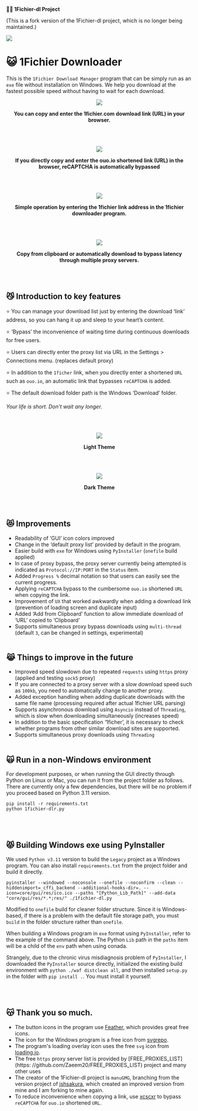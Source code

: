 **🧙‍♂️ 1Fichier-dl Project**

(This is a fork version of the 1Fichier-dl project, which is no longer being maintained.)

<p align="left">
  <img src="https://github.com/leinad4mind/1fichier-dl/blob/main/screenshots/ico.png?raw=true"></img>
</p>

# 😺 1Fichier Downloader

This is the `1Fichier Download Manager` program that can be simply run as an `exe` file without installation on Windows.
We help you download at the fastest possible speed without having to wait for each download.

<p align="center">
  <img src="https://raw.githubusercontent.com/leinad4mind/1fichier-dl/main/screenshots/preview-1fichier-site.png"></img>
</p>
<p align="center">
  <b>You can copy and enter the 1fichier.com download link (URL) in your browser.</b>
</p>
<br/>
<br/>
<p align="center">
  <img src="https://raw.githubusercontent.com/leinad4mind/1fichier-dl/main/screenshots/preview-ouo-shortlink.png"></img>
</p>
<p align="center">
  <b>If you directly copy and enter the ouo.io shortened link (URL) in the browser, reCAPTCHA is automatically bypassed</b>
</p>
<br/>
<br/>
<p align="center">
  <img src="https://raw.githubusercontent.com/leinad4mind/1fichier-dl/main/screenshots/preview0.png"></img>
</p>

<p align="center">
  <b>Simple operation by entering the 1fichier link address in the 1fichier downloader program.</b>
</p>
<br/>
<br/>

<p align="center">
  <img src="https://raw.githubusercontent.com/leinad4mind/1fichier-dl/main/screenshots/preview_settings0.png"></img>
</p>

<p align="center">
  <b>Copy from clipboard or automatically download to bypass latency through multiple proxy servers.</b>
</p>
<br/>
<br/>

## 😼 Introduction to key features

⭐ You can manage your download list just by entering the download ‘link’ address, so you can hang it up and sleep to your heart’s content.

⭐ ‘Bypass’ the inconvenience of waiting time during continuous downloads for free users.

⭐ Users can directly enter the proxy list via URL in the Settings > Connections menu. (replaces default proxy)

⭐ In addition to the `1ficher` link, when you directly enter a shortened `URL` such as `ouo.io`, an automatic link that bypasses `reCAPTCHA` is added.

⭐ The default download folder path is the Windows ‘Download’ folder.

_Your life is short. Don't wait any longer._

<br/>
<br/>
<p align="center">
  <img src="https://raw.githubusercontent.com/leinad4mind/1fichier-dl/main/screenshots/Screenshot_Light.png"></img>
</p>

<p align="center">
  <b>Light Theme</b>
</p>
<br/>
<br/>

<p align="center">
  <img src="https://raw.githubusercontent.com/leinad4mind/1fichier-dl/main/screenshots/Screenshot_Dark.png"></img>
</p>

<p align="center">
  <b>Dark Theme</b>
</p>
<br/>
<br/>

## 😻 Improvements

- Readability of ‘GUI’ icon colors improved
- Change in the ‘default proxy list’ provided by default in the program.
- Easier build with `exe` for Windows using `PyInstaller` (`onefile` build applied)
- In case of proxy bypass, the proxy server currently being attempted is indicated as `Protocol://IP:PORT` in the `Status` item.
- Added `Progress %` decimal notation so that users can easily see the current progress.
- Applying `reCAPTCHA` bypass to the cumbersome `ouo.io` shortened `URL` when copying the link.
- Improvement of `UX` that worked awkwardly when adding a download link (prevention of loading screen and duplicate input)
- Added ‘Add from Clipboard’ function to allow immediate download of ‘URL’ copied to ‘Clipboard’
- Supports simultaneous proxy bypass downloads using `multi-thread` (default `3`, can be changed in settings, experimental)
  <br/>
  <br/>

## 😹 Things to improve in the future

- Improved speed slowdown due to repeated `requests` using `https` proxy (applied and testing `sock5` proxy)
- If you are connected to a proxy server with a slow download speed such as `100kb`, you need to automatically change to another proxy.
- Added exception handling when adding duplicate downloads with the same file name (processing required after actual 1fichier URL parsing)
- Supports asynchronous download using `Asyncio` instead of `Threading`, which is slow when downloading simultaneously (increases speed)
- In addition to the basic specification ‘1ficher’, it is necessary to check whether programs from other similar download sites are supported.
- Supports simultaneous proxy downloads using `Threading`
  <br/>
  <br/>

## 🙀 Run in a non-Windows environment

For development purposes, or when running the GUI directly through Python on Linux or Mac, you can run it from the project folder as follows.
There are currently only a few dependencies, but there will be no problem if you proceed based on Python 3.11 version.

```
pip install -r requirements.txt
python 1fichier-dlr.py
```

<br/>
<br/>

## 😾 Building Windows exe using PyInstaller

We used `Python v3.11` version to build the `Legacy` project as a Windows program.
You can also install `requirements.txt` from the project folder and build it directly.

```
pyinstaller --windowed --noconsole --onefile --noconfirm --clean --hiddenimport=_cffi_backend --additional-hooks-dir=. --icon=core/gui/res/ico.ico --paths "[Python_Lib_Path]" --add-data "core/gui/res/*.*;res/" ./1fichier-dl.py
```

Modified to `onefile` build for cleaner folder structure.
Since it is Windows-based, if there is a problem with the default file storage path, you must `build` in the folder structure rather than `onefile`.

When building a Windows program in `exe` format using `PyInstaller`, refer to the example of the command above.
The Python `Lib` path in the `paths` item will be a child of the `env` path when using conada.

Strangely, due to the chronic virus misdiagnosis problem of `PyInstaller`, I downloaded the `PyInstaller` source directly, initialized the existing build environment with `python ./waf distclean all`, and then installed `setup.py` in the folder with `pip install .`. You must install it yourself.

<br/>
<br/>

## 😽 Thank you so much.

- The button icons in the program use [Feather](https://feathericons.com/), which provides great free icons.
- The icon for the Windows program is a free icon from [svgrepo](https://www.svgrepo.com/).
- The program's loading overlay icon uses the free `svg` icon from [loading.io](https://loading.io).
- The free `https` proxy server list is provided by [FREE_PROXIES_LIST](https: //github.com/Zaeem20/FREE_PROXIES_LIST) project and many other uses
- The creator of the 1Fichier-dl project is `manuGMG`, branching from the version project of [jshsakura](https://github.com/jshsakura/1fichier-dl), which created an improved version from mine and I am forking to mine again.
- To reduce inconvenience when copying a link, use [xcscxr](https://github.com/xcscxr) to bypass `reCAPTCHA` for `ouo.io` shortened `URL`.

